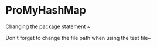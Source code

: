 # ProMyHashMap
Changing the package statement ~

Don't forget to change the file path when using the test file~
